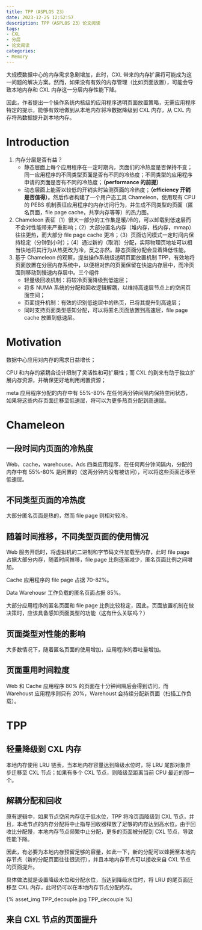 ```yaml
---
title: TPP（ASPLOS 23）
date: 2023-12-25 12:52:57
description: TPP（ASPLOS 23）论文阅读
tags:
- CXL
- 分层
- 论文阅读
categories:
- Memory
---
```


大规模数据中心的内存需求急剧增加，此时，CXL 带来的内存扩展将可能成为这一问题的解决方案。然而，如果没有有效的内存管理（比如页面放置），可能会导致本地内存和 CXL 内存这一分层内存性能下降。

因此，作者提出一个操作系统内核级的应用程序透明页面放置策略，无需应用程序特定的提示，能够有效地做到从本地内存将冷数据降级到 CXL 内存，从 CXL 内存将热数据提升到本地内存。

# Introduction

1. 内存分层是否有益？
    - 静态层面上每个应用程序在一定时期内，页面们的冷热度是否保持不变；同一应用程序的不同类型页面是否有不同的冷热度；不同类型的应用程序申请的页面是否有不同的冷热度；**（performance 的前提）**
    - 动态层面上能否以较低的开销实时监测页面的冷热度；**（efficiency 开销是否值得）**。然后作者构建了一个用户态工具 Chameleon，使用现有 CPU 的 PEBS 机制表征应用程序的内存访问行为，并生成不同类型的页面（匿名页面，file page cache，共享内存等等）的热力图。
2. Chameleon 表征（1）很大一部分的工作集是暖/冷的，可以卸载到低速层而不会对性能带来严重影响；（2）大部分匿名内存（堆内存，栈内存，mmap）往往更热，而大部分 file page cache 更冷；（3）页面访问模式一定时间内保持稳定（分钟到小时）；（4）通过新的（取消）分配，实际物理页地址可以相当快地将其行为从热更改为冷，反之亦然。静态页面分配会显着降低性能。
3. 基于 Chameleon 的观察，提出操作系统级透明页面放置机制 TPP，有效地将页面放置在分层内存系统中，以便相对热的页面保留在快速内存层中，而冷页面则移动到慢速内存层中。三个组件
    - 轻量级回收机制：将较冷页面降级到低速层；
    - 将多 NUMA 系统的分配和回收逻辑解耦，以维持高速层节点上的空闲页面空间；
    - 页面提升机制：有效的识别低速层中的热页，已将其提升到高速层；
    - 同时支持页面类型感知分配，可以将匿名页面放置到高速层，file page cache 放置到低速层。

# Motivation

数据中心应用对内存的需求日益增长；

CPU 和内存的紧耦合设计限制了灵活性和可扩展性；而 CXL 的到来有助于独立扩展内存资源，并确保更好地利用闲置资源；

meta 应用程序分配的内存中有 55%-80% 在任何两分钟间隔内保持空闲状态，如果将这些内存页面迁移至低速层，将可以为更多热页分配到高速层。

# Chameleon

## 一段时间内页面的冷热度

Web，cache，warehouse，Ads 四类应用程序，在任何两分钟间隔内，分配的内存中有 55%-80% 是闲置的（这两分钟内没有被访问），可以将这些页面迁移至低速层。

## 不同类型页面的冷热度

大部分匿名页面是热的，然而 file page 则相对较冷。

## 随着时间推移，不同类型页面的使用情况

Web 服务开启时，将虚拟机的二进制和字节码文件加载至内存，此时 file page 占据大部分内存，随着时间推移，file page 比例逐渐减少，匿名页面比例之间增加。

Cache 应用程序的 file page 占据 70-82%。

Data Warehousr 工作负载的匿名页面占据 85%。

大部分应用程序的匿名页面和 file page 比例比较稳定，因此，页面放置机制在做决策时，应该具备感知页面类型的功能（这有什么关联吗？）

## 页面类型对性能的影响

大多数情况下，随着匿名页面的使用增加，应用程序的吞吐量增加。

## 页面重用时间粒度

Web 和 Cache 应用程序 80% 的页面在十分钟间隔后会得到访问，而 Warehoust 应用程序则只有 20%，Warehoust 会持续分配新页面（扫描工作负载）。

# TPP

## 轻量降级到 CXL 内存

本地内存使用 LRU 链表，当本地内存容量达到降级水位时，将 LRU 尾部对象异步迁移至 CXL 节点；如果有多个 CXL 节点，则降级至距离当前 CPU 最近的那一个。

## 解耦分配和回收

原有逻辑中，如果节点空闲内存低于低水位，TPP 将冷页面降级到 CXL 节点，并且，本地节点的内存分配将中止指导回收器释放了足够的内存达到高水位。由于回收比分配慢，本地内存节点频繁中止分配，更多的页面被分配到 CXL 节点，导致性能下降。

因此，有必要为本地内存预留足够的容量，如此一下，新的分配可以蜂拥至本地内存节点（新的分配页面往往很流行），并且本地内存节点可以接收来自 CXL 节点的页面提升。

具体做法就是设置降级水位和分配水位，当达到降级水位时，将 LRU 的尾页面迁移至 CXL 内存，此时仍可以在本地内存节点分配内存。

{% asset_img TPP_decouple.jpg TPP_decouple %}

## 来自 CXL 节点的页面提升

